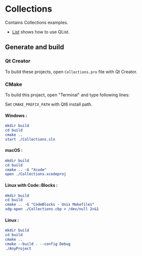 # Collections

Contains Collections examples.

* [List](List/README.md) shows how to use QList.

## Generate and build

### Qt Creator

To build these projects, open `Collections.pro` file with Qt Creator.

### CMake

To build this project, open "Terminal" and type following lines:

Set `CMAKE_PREFIX_PATH` with Qt6 install path.

#### Windows :

``` cmake
mkdir build
cd build
cmake ..
start ./Collections.sln
```

#### macOS :

``` cmake
mkdir build
cd build
cmake .. -G "Xcode"
open ./Collections.xcodeproj
```

#### Linux with Code::Blocks :

``` cmake
mkdir build
cd build
cmake .. -G "CodeBlocks - Unix Makefiles"
xdg-open ./Collections.cbp > /dev/null 2>&1
```

#### Linux :

``` cmake
mkdir build
cd build
cmake .. 
cmake --build . --config Debug
./AnyProject
```
